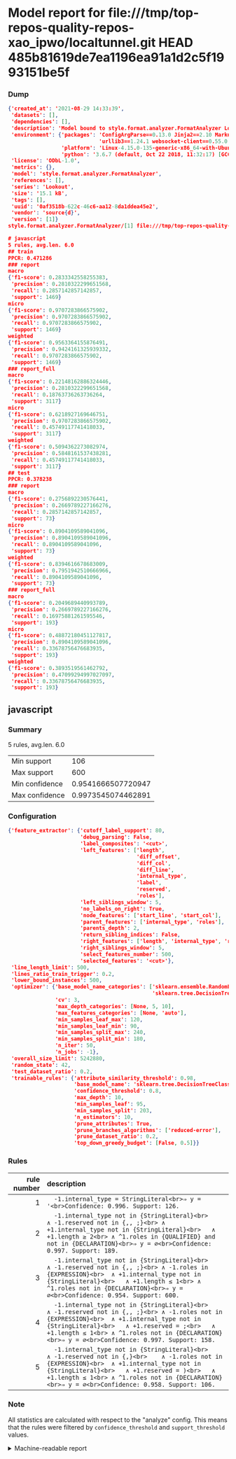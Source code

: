 # Model report for file:///tmp/top-repos-quality-repos-xao_ipwo/localtunnel.git HEAD 485b81619de7ea1196ea91a1d2c5f1993151be5f

### Dump

```json
{'created_at': '2021-08-29 14:33:39',
 'datasets': [],
 'dependencies': [],
 'description': 'Model bound to style.format.analyzer.FormatAnalyzer Lookout analyzer.',
 'environment': {'packages': 'ConfigArgParse==0.13.0 Jinja2==2.10 MarkupSafe==1.1.1 PyStemmer==1.3.0 PyYAML==5.1 Pympler==0.5 SQLAlchemy==1.2.10 SQLAlchemy-Utils==0.33.3 asdf==2.3.2 bblfsh==2.12.7 boto==2.49.0 boto3==1.9.130 botocore==1.12.130 cachetools==2.0.1 certifi==2019.3.9 chardet==3.0.4 clint==0.5.1 docker==3.7.0 docker-pycreds==0.4.0 dulwich==0.19.11 grpcio==1.19.0 grpcio-tools==1.19.0 humanfriendly==4.16.1 humanize==0.5.1 idna==2.8 jmespath==0.9.4 jsonschema==2.6.0 lookout-sdk==0.4.1 lookout-sdk-ml==0.19.0 lookout-style==0.2.0 lz4==2.1.6 modelforge==0.12.1 numpy==1.16.2 packaging==19.0 pandas==0.22.0 pip==19.0.3 protobuf==3.7.0 psycopg2-binary==2.7.5 pygtrie==2.3 pyparsing==2.3.1 python-dateutil==2.8.0 python-igraph==0.7.1.post6 pytz==2019.1 requests==2.21.0 requirements-parser==0.2.0 scikit-learn==0.20.1 scikit-optimize==0.5.2 scipy==1.2.1 semantic-version==2.6.0 setuptools==40.8.0 six==1.12.0 smart-open==1.8.1 sourced-ml==0.8.2 spdx==2.5.0 stringcase==1.2.0 tabulate==0.8.2 tqdm==4.31.1 '
                             'urllib3==1.24.1 websocket-client==0.55.0 xxhash==1.3.0',
                 'platform': 'Linux-4.15.0-135-generic-x86_64-with-Ubuntu-18.04-bionic',
                 'python': '3.6.7 (default, Oct 22 2018, 11:32:17) [GCC 8.2.0]'},
 'license': 'ODbL-1.0',
 'metrics': {},
 'model': 'style.format.analyzer.FormatAnalyzer',
 'references': [],
 'series': 'Lookout',
 'size': '15.1 kB',
 'tags': [],
 'uuid': '0af3518b-622c-46c6-aa12-8da1ddea45e2',
 'vendor': 'source{d}',
 'version': [1]}
style.format.analyzer.FormatAnalyzer/[1] file:///tmp/top-repos-quality-repos-xao_ipwo/localtunnel.git 485b81619de7ea1196ea91a1d2c5f1993151be5f

# javascript
5 rules, avg.len. 6.0
## train
PPCR: 0.471286
### report
macro
{'f1-score': 0.2833342558255383,
 'precision': 0.2810322299651568,
 'recall': 0.2857142857142857,
 'support': 1469}
micro
{'f1-score': 0.9707283866575902,
 'precision': 0.9707283866575902,
 'recall': 0.9707283866575902,
 'support': 1469}
weighted
{'f1-score': 0.9563364155876491,
 'precision': 0.9424161325939332,
 'recall': 0.9707283866575902,
 'support': 1469}
### report_full
macro
{'f1-score': 0.22148162886324446,
 'precision': 0.2810322299651568,
 'recall': 0.18763736263736264,
 'support': 3117}
micro
{'f1-score': 0.6218927169646751,
 'precision': 0.9707283866575902,
 'recall': 0.45749117741418033,
 'support': 3117}
weighted
{'f1-score': 0.5094362273082974,
 'precision': 0.5848161537438281,
 'recall': 0.45749117741418033,
 'support': 3117}
## test
PPCR: 0.378238
### report
macro
{'f1-score': 0.2756892230576441,
 'precision': 0.2669789227166276,
 'recall': 0.2857142857142857,
 'support': 73}
micro
{'f1-score': 0.8904109589041096,
 'precision': 0.8904109589041096,
 'recall': 0.8904109589041096,
 'support': 73}
weighted
{'f1-score': 0.8394616678683009,
 'precision': 0.7951942510666966,
 'recall': 0.8904109589041096,
 'support': 73}
### report_full
macro
{'f1-score': 0.2049689440993789,
 'precision': 0.2669789227166276,
 'recall': 0.16975881261595546,
 'support': 193}
micro
{'f1-score': 0.48872180451127817,
 'precision': 0.8904109589041096,
 'recall': 0.33678756476683935,
 'support': 193}
weighted
{'f1-score': 0.3893519561462792,
 'precision': 0.47099294997027097,
 'recall': 0.33678756476683935,
 'support': 193}
```

## javascript
### Summary
5 rules, avg.len. 6.0

| | |
|-|-|
|Min support|106|
|Max support|600|
|Min confidence|0.9541666507720947|
|Max confidence|0.9973545074462891|

### Configuration

```json
{'feature_extractor': {'cutoff_label_support': 80,
                       'debug_parsing': False,
                       'label_composites': '<cut>',
                       'left_features': ['length',
                                         'diff_offset',
                                         'diff_col',
                                         'diff_line',
                                         'internal_type',
                                         'label',
                                         'reserved',
                                         'roles'],
                       'left_siblings_window': 5,
                       'no_labels_on_right': True,
                       'node_features': ['start_line', 'start_col'],
                       'parent_features': ['internal_type', 'roles'],
                       'parents_depth': 2,
                       'return_sibling_indices': False,
                       'right_features': ['length', 'internal_type', 'reserved', 'roles'],
                       'right_siblings_window': 5,
                       'select_features_number': 500,
                       'selected_features': '<cut>'},
 'line_length_limit': 500,
 'lines_ratio_train_trigger': 0.2,
 'lower_bound_instances': 500,
 'optimizer': {'base_model_name_categories': ['sklearn.ensemble.RandomForestClassifier',
                                              'sklearn.tree.DecisionTreeClassifier'],
               'cv': 3,
               'max_depth_categories': [None, 5, 10],
               'max_features_categories': [None, 'auto'],
               'min_samples_leaf_max': 120,
               'min_samples_leaf_min': 90,
               'min_samples_split_max': 240,
               'min_samples_split_min': 180,
               'n_iter': 50,
               'n_jobs': -1},
 'overall_size_limit': 5242880,
 'random_state': 42,
 'test_dataset_ratio': 0.2,
 'trainable_rules': {'attribute_similarity_threshold': 0.98,
                     'base_model_name': 'sklearn.tree.DecisionTreeClassifier',
                     'confidence_threshold': 0.8,
                     'max_depth': 10,
                     'min_samples_leaf': 95,
                     'min_samples_split': 203,
                     'n_estimators': 10,
                     'prune_attributes': True,
                     'prune_branches_algorithms': ['reduced-error'],
                     'prune_dataset_ratio': 0.2,
                     'top_down_greedy_budget': [False, 0.5]}}
```

### Rules

| rule number | description |
|----:|:-----|
| 1 | `  -1.internal_type = StringLiteral<br>⇒ y = '<br>Confidence: 0.996. Support: 126.` |
| 2 | `  -1.internal_type not in {StringLiteral}<br>	∧ -1.reserved not in {,, ;}<br>	∧ +1.internal_type not in {StringLiteral}<br>	∧ +1.length ≥ 2<br>	∧ ^1.roles in {QUALIFIED} and not in {DECLARATION}<br>⇒ y = ∅<br>Confidence: 0.997. Support: 189.` |
| 3 | `  -1.internal_type not in {StringLiteral}<br>	∧ -1.reserved not in {,, ;}<br>	∧ -1.roles in {EXPRESSION}<br>	∧ +1.internal_type not in {StringLiteral}<br>	∧ +1.length ≤ 1<br>	∧ ^1.roles not in {DECLARATION}<br>⇒ y = ∅<br>Confidence: 0.954. Support: 600.` |
| 4 | `  -1.internal_type not in {StringLiteral}<br>	∧ -1.reserved not in {,, ;}<br>	∧ -1.roles not in {EXPRESSION}<br>	∧ +1.internal_type not in {StringLiteral}<br>	∧ +1.reserved = ;<br>	∧ +1.length ≤ 1<br>	∧ ^1.roles not in {DECLARATION}<br>⇒ y = ∅<br>Confidence: 0.997. Support: 158.` |
| 5 | `  -1.internal_type not in {StringLiteral}<br>	∧ -1.reserved not in {,}<br>	∧ -1.roles not in {EXPRESSION}<br>	∧ +1.internal_type not in {StringLiteral}<br>	∧ +1.reserved = )<br>	∧ +1.length ≤ 1<br>	∧ ^1.roles not in {DECLARATION}<br>⇒ y = ∅<br>Confidence: 0.958. Support: 106.` |

### Note
All statistics are calculated with respect to the "analyze" config. This means that the rules were filtered by
`confidence_threshold` and `support_threshold` values.

<details>
    <summary>Machine-readable report</summary>
```json
{"javascript": {"avg_rule_len": 6.0, "max_conf": 0.9973545074462891, "max_support": 600, "min_conf": 0.9541666507720947, "min_support": 106, "num_rules": 5}}
```
</details>
